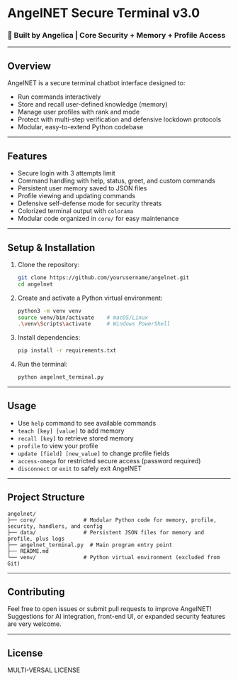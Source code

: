 # AngelNET Secure Terminal v3.0

### 🧬 Built by Angelica | Core Security + Memory + Profile Access

---

## Overview

AngelNET is a secure terminal chatbot interface designed to:

* Run commands interactively
* Store and recall user-defined knowledge (memory)
* Manage user profiles with rank and mode
* Protect with multi-step verification and defensive lockdown protocols
* Modular, easy-to-extend Python codebase

---

## Features

* Secure login with 3 attempts limit
* Command handling with help, status, greet, and custom commands
* Persistent user memory saved to JSON files
* Profile viewing and updating commands
* Defensive self-defense mode for security threats
* Colorized terminal output with `colorama`
* Modular code organized in `core/` for easy maintenance

---

## Setup & Installation

1. Clone the repository:

   ```bash
   git clone https://github.com/yourusername/angelnet.git
   cd angelnet
   ```

2. Create and activate a Python virtual environment:

   ```bash
   python3 -m venv venv
   source venv/bin/activate    # macOS/Linux
   .\venv\Scripts\activate     # Windows PowerShell
   ```

3. Install dependencies:

   ```bash
   pip install -r requirements.txt
   ```

4. Run the terminal:

   ```bash
   python angelnet_terminal.py
   ```

---

## Usage

* Use `help` command to see available commands
* `teach [key] [value]` to add memory
* `recall [key]` to retrieve stored memory
* `profile` to view your profile
* `update [field] [new_value]` to change profile fields
* `access-omega` for restricted secure access (password required)
* `disconnect` or `exit` to safely exit AngelNET

---

## Project Structure

```
angelnet/
├── core/               # Modular Python code for memory, profile, security, handlers, and config
├── data/               # Persistent JSON files for memory and profile, plus logs
├── angelnet_terminal.py  # Main program entry point
├── README.md
└── venv/               # Python virtual environment (excluded from Git)
```

---

## Contributing

Feel free to open issues or submit pull requests to improve AngelNET! Suggestions for AI integration, front-end UI, or expanded security features are very welcome.

---

## License

MULTI-VERSAL LICENSE

